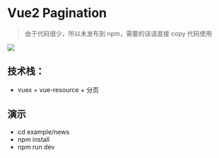 # Vue2 Pagination

> 由于代码很少，所以未发布到 npm，需要的话请直接 copy 代码使用

![](https://github.com/Away0x/vue2-pagination/blob/master/demo.gif)

## 技术栈：
- vuex + vue-resource + 分页

## 演示
- cd example/news
- npm install
- npm run dev
